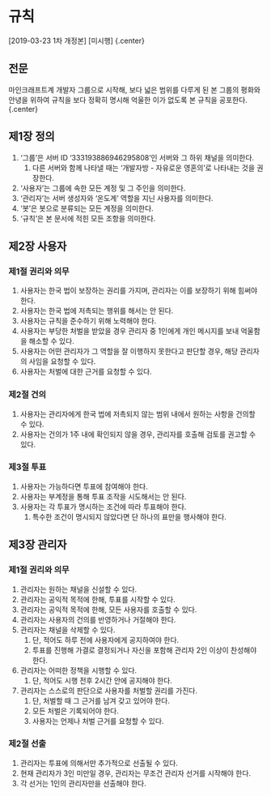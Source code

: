 # 규칙

\[2019-03-23 1차 개정본\] \[미시행\]
{.center}

## 전문

마인크래프트계 개발자 그룹으로 시작해, 보다 넓은 범위를 다루게 된 본 그룹의 평화와 안녕을 위하여 규칙을 보다 정확히 명시해 억울한 이가 없도록 본 규칙을 공포한다.
{.center}

## 제1장 정의

1. ‘그룹’은 서버 ID ‘333193886946295808’인 서버와 그 하위 채널을 의미한다.
   1. 다른 서버와 함께 나타낼 때는 ‘개발자방 - 자유로운 영혼의’로 나타내는 것을 권장한다.
2. ‘사용자’는 그룹에 속한 모든 계정 및 그 주인을 의미한다.
3. ‘관리자’는 서버 생성자와 ‘온도계’ 역할을 지닌 사용자를 의미한다.
4. ‘봇’은 봇으로 분류되는 모든 계정을 의미한다.
5. ‘규칙’은 본 문서에 적힌 모든 조항을 의미한다.

## 제2장 사용자

### 제1절 권리와 의무

1. 사용자는 한국 법이 보장하는 권리를 가지며, 관리자는 이를 보장하기 위해 힘써야 한다.
2. 사용자는 한국 법에 저촉되는 행위를 해서는 안 된다.
3. 사용자는 규칙을 준수하기 위해 노력해야 한다.
4. 사용자는 부당한 처벌을 받았을 경우 관리자 중 1인에게 개인 메시지를 보내 억울함을 해소할 수 있다.
5. 사용자는 어떤 관리자가 그 역할을 잘 이행하지 못한다고 판단할 경우, 해당 관리자의 사임을 요청할 수 있다.
6. 사용자는 처벌에 대한 근거를 요청할 수 있다.

### 제2절 건의

1. 사용자는 관리자에게 한국 법에 저촉되지 않는 범위 내에서 원하는 사항을 건의할 수 있다.
2. 사용자는 건의가 1주 내에 확인되지 않을 경우, 관리자를 호출해 검토를 권고할 수 있다.

### 제3절 투표

1. 사용자는 가능하다면 투표에 참여해야 한다.
2. 사용자는 부계정을 통해 투표 조작을 시도해서는 안 된다.
3. 사용자는 각 투표가 명시하는 조건에 따라 투표해야 한다.
   1. 특수한 조건이 명시되지 않았다면 단 하나의 표만을 행사해야 한다.

## 제3장 관리자

### 제1절 권리와 의무

1. 관리자는 원하는 채널을 신설할 수 있다.
2. 관리자는 공익적 목적에 한해, 투표를 시작할 수 있다.
3. 관리자는 공익적 목적에 한해, 모든 사용자를 호출할 수 있다.
4. 관리자는 사용자의 건의를 반영하거나 거절해야 한다.
5. 관리자는 채널을 삭제할 수 있다.
   1. 단, 적어도 하루 전에 사용자에게 공지하여야 한다.
   2. 투표를 진행해 가결로 결정되거나 자신을 포함해 관리자 2인 이상이 찬성해야 한다.
6. 관리자는 어떠한 정책을 시행할 수 있다.
   1. 단, 적어도 시행 전후 2시간 안에 공지해야 한다.
7. 관리자는 스스로의 판단으로 사용자를 처벌할 권리를 가진다.
   1. 단, 처벌할 때 그 근거를 남겨 갖고 있어야 한다.
   2. 모든 처벌은 기록되어야 한다.
   3. 사용자는 언제나 처벌 근거를 요청할 수 있다.

### 제2절 선출

1. 관리자는 투표에 의해서만 추가적으로 선출될 수 있다.
2. 현재 관리자가 3인 미만일 경우, 관리자는 무조건 관리자 선거를 시작해야 한다.
3. 각 선거는 1인의 관리자만을 선출해야 한다.
